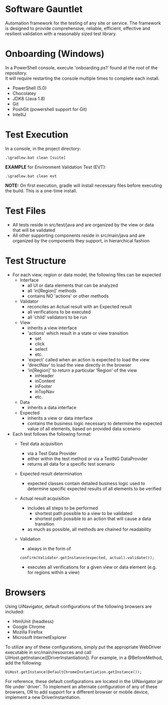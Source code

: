 # Software Gauntlet
Automation framework for the testing of any site or service.  The framework is designed to provide comprehensive, reliable, efficient, effective and resilient validation with a reasonably sized test library.

# Onboarding (Windows)
In a PowerShell console, execute 'onboarding.ps1' found at the root of the repository.  
It will require restarting the console multiple times to complete each install.
 - PowerShell (5.0)
 - Chocolatey
 - JDK8 (Java 1.8)
 - Git
 - PoshGit (powershell support for Git)
 - IntelliJ

# Test Execution
In a console, in the project directory:

    .\gradlew.bat clean [suite]
**EXAMPLE** for Environment Validation Test (EVT):

    .\gradlew.bat clean evt
**NOTE:**
On first execution, gradle will install necessary files before executing the build.  This is a one-time install.

# Test Files
 - All tests reside in src/test/java and are organized by the view or data that will be validated
 - All other supporting components reside in src/main/java and are organized by the components they support, in hierarchical fashion
 
# Test Structure
 - For each view, region or data model, the following files can be expected
   - Interface
     - all UI or data elements that can be analyzed
     - all 'in[Region]' methods
     - contains NO 'actions' or other methods
   - Validator
     - reconciles an Actual result with an Expected result
     - all verifications to be executed
     - all 'child' validators to be run
   - View
     - inherits a view interface
     - 'actions' which result in a state or view transition
       - set
       - click
       - select
       - etc.
     - 'expect' called when an action is expected to load the view
     - 'directNav' to load the view directly in the browser
     - 'in[Region]' to return a particular 'Region' of the view
        - inHeader
        - inContent
        - inFooter
        - inTopNav
        - etc.
    - Data
      - inherits a data interface
    - Expected
      - inherits a view or data interface
      - contains the business logic necessary to determine the expected value of all elements, based on provided data scenario
  - Each test follows the following format:
    - Test data acquisition
      - via a Test Data Provider
      - either within the test method or via a TestNG DataProvider
      - returns all data for a specific test scenario
    - Expected result determination
      - expected classes contain detailed business logic used to determine specific expected results of all elements to be verified
    - Actual result acquisition
      - includes all steps to be performed
        - shortest path possible to a view to be validated
        - shortest path possible to an action that will cause a data transition
      - as much as possible, all methods are chained for readability
      
    - Validation
      - always in the form of 
      
      `confirm(Validator.getInstance(expected, actual).validate());`
      - executes all verifications for a given view or data element (e.g. for regions within a view)

# Browsers
Using UiNavigator, default configurations of the following browsers are included:
 - HtmlUnit (headless)
 - Google Chrome
 - Mozilla Firefox
 - Microsoft InternetExplorer

To utilize any of these configurations, simply put the appropriate WebDriver executable in src/main/resources and call UiHost.getInstance([DriverInstantiation]).  For example, in a @BeforeMethod, add the following:

    UiHost.getInstance(DefaultChromeInstantiation.getInstance());

For reference, these default configurations are located in the UiNavigator jar file under 'driver'.  To implement an alternate configuration of any of these browsers, OR to add support for a different browser or mobile device, implement a new DriverInstantiation. 
